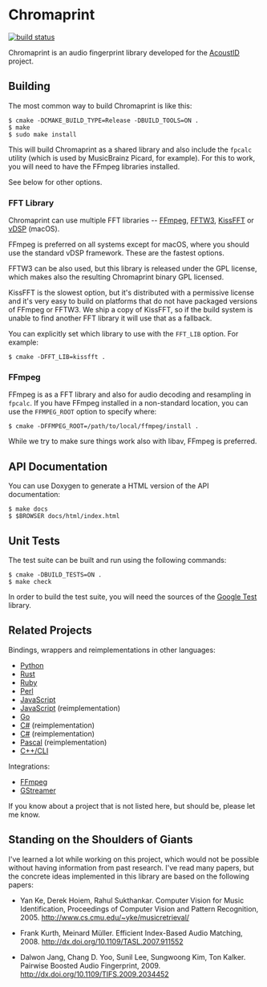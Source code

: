 # Chromaprint

[![build status](https://code.oxygene.sk/acoustid/chromaprint/badges/master/build.svg)](https://code.oxygene.sk/acoustid/chromaprint/commits/master)

Chromaprint is an audio fingerprint library developed for the [AcoustID][acoustid] project.

[acoustid]: https://acoustid.org/

## Building

The most common way to build Chromaprint is like this:

    $ cmake -DCMAKE_BUILD_TYPE=Release -DBUILD_TOOLS=ON .
    $ make
    $ sudo make install

This will build Chromaprint as a shared library and also include the `fpcalc`
utility (which is used by MusicBrainz Picard, for example). For this to work,
you will need to have the FFmpeg libraries installed.

See below for other options.

### FFT Library

Chromaprint can use multiple FFT libraries -- [FFmpeg][ffmpeg], [FFTW3][fftw], [KissFFT][kissfft] or
[vDSP][vdsp] (macOS).

FFmpeg is preferred on all systems except for macOS, where you should use
the standard vDSP framework. These are the fastest options.

FFTW3 can be also used, but this library is released under the GPL
license, which makes also the resulting Chromaprint binary GPL licensed.

KissFFT is the slowest option, but it's distributed with a permissive license
and it's very easy to build on platforms that do not have packaged
versions of FFmpeg or FFTW3. We ship a copy of KissFFT, so if
the build system is unable to find another FFT library it will use
that as a fallback.

You can explicitly set which library to use with the `FFT_LIB` option.
For example:

    $ cmake -DFFT_LIB=kissfft .

[ffmpeg]: https://www.ffmpeg.org/
[fftw]: http://www.fftw.org/
[kissfft]: https://sourceforge.net/projects/kissfft/
[vdsp]: https://developer.apple.com/reference/accelerate/1652565-vdsp

### FFmpeg

FFmpeg is as a FFT library and also for audio decoding and resampling in `fpcalc`.
If you have FFmpeg installed in a non-standard location, you can use the `FFMPEG_ROOT` option to specify where:

    $ cmake -DFFMPEG_ROOT=/path/to/local/ffmpeg/install .

While we try to make sure things work also with libav, FFmpeg is preferred.

## API Documentation

You can use Doxygen to generate a HTML version of the API documentation:

    $ make docs
    $ $BROWSER docs/html/index.html

## Unit Tests

The test suite can be built and run using the following commands:

    $ cmake -DBUILD_TESTS=ON .
    $ make check

In order to build the test suite, you will need the sources of the [Google Test][gtest] library.

[gtest]: https://github.com/google/googletest

## Related Projects

Bindings, wrappers and reimplementations in other languages:

 * [Python](https://github.com/beetbox/pyacoustid)
 * [Rust](https://github.com/jameshurst/rust-chromaprint)
 * [Ruby](https://github.com/TMXCredit/chromaprint)
 * [Perl](https://github.com/jonathanstowe/Audio-Fingerprint-Chromaprint)
 * [JavaScript](https://github.com/parshap/node-fpcalc)
 * [JavaScript](https://github.com/bjjb/chromaprint.js) (reimplementation)
 * [Go](https://github.com/go-fingerprint/gochroma)
 * [C#](https://github.com/wo80/AcoustID.NET) (reimplementation)
 * [C#](https://github.com/protyposis/Aurio/tree/master/Aurio/Aurio/Matching/Chromaprint) (reimplementation)
 * [Pascal](https://github.com/CMCHTPC/ChromaPrint) (reimplementation)
 * [C++/CLI](https://github.com/CyberSinh/Luminescence.Audio)

Integrations:

 * [FFmpeg](https://www.ffmpeg.org/ffmpeg-formats.html#chromaprint-1)
 * [GStreamer](http://cgit.freedesktop.org/gstreamer/gst-plugins-bad/tree/ext/chromaprint)

If you know about a project that is not listed here, but should be, please let me know.

## Standing on the Shoulders of Giants

I've learned a lot while working on this project, which would not be possible
without having information from past research. I've read many papers, but the
concrete ideas implemented in this library are based on the following papers:

 * Yan Ke, Derek Hoiem, Rahul Sukthankar. Computer Vision for Music
   Identification, Proceedings of Computer Vision and Pattern Recognition, 2005.
   http://www.cs.cmu.edu/~yke/musicretrieval/

 * Frank Kurth, Meinard Müller. Efficient Index-Based Audio Matching, 2008.
   http://dx.doi.org/10.1109/TASL.2007.911552

 * Dalwon Jang, Chang D. Yoo, Sunil Lee, Sungwoong Kim, Ton Kalker.
   Pairwise Boosted Audio Fingerprint, 2009.
   http://dx.doi.org/10.1109/TIFS.2009.2034452

